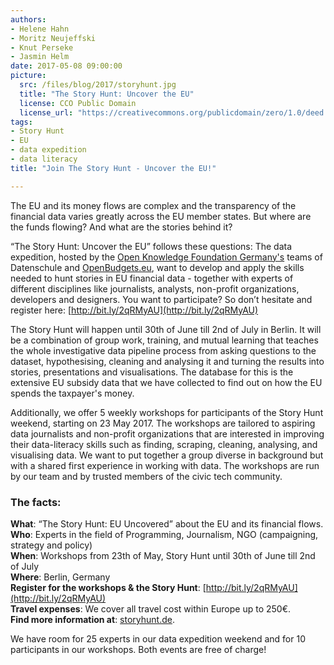 ```yaml
---
authors: 
- Helene Hahn 
- Moritz Neujeffski 
- Knut Perseke 
- Jasmin Helm
date: 2017-05-08 09:00:00
picture:
  src: /files/blog/2017/storyhunt.jpg
  title: "The Story Hunt: Uncover the EU"
  license: CCO Public Domain
  license_url: "https://creativecommons.org/publicdomain/zero/1.0/deed.de"
tags:
- Story Hunt
- EU 
- data expedition
- data literacy
title: "Join The Story Hunt - Uncover the EU!"

---
```


The EU and its money flows are complex and the transparency of the financial data varies greatly across the EU member states. But where are the funds flowing? And what are the stories behind it?

“The Story Hunt: Uncover the EU” follows these questions: The data expedition, hosted by the [Open Knowledge Foundation Germany's](http://okfn.de) teams of Datenschule and [OpenBudgets.eu](http://openbudgets.eu), want to develop and apply the skills needed to hunt stories in EU financial data - together with experts of different disciplines like journalists, analysts, non-profit organizations, developers and designers. You want to participate? So don’t hesitate and register here: [http://bit.ly/2qRMyAU](http://bit.ly/2qRMyAU)
        
The Story Hunt will happen until 30th of June till 2nd of July in Berlin. It will be a combination of group work, training, and mutual learning that teaches the whole investigative data pipeline process from asking questions to the dataset, hypothesising, cleaning and analysing it and turning the results into stories, presentations and visualisations. The database for this is the extensive EU subsidy data that we have collected to find out on how the EU spends the taxpayer's money. 

Additionally, we offer 5 weekly workshops for participants of the Story Hunt weekend, starting on 23 May 2017. The workshops are tailored to aspiring data journalists and non-profit organizations that are interested in improving their data-literacy skills such as finding, scraping, cleaning, analysing, and visualising data. We want to put together a group diverse in background but with a shared first experience in working with data. The workshops are run by our team and by trusted members of the civic tech community. 
        
### The facts: 

**What**: “The Story Hunt: EU Uncovered” about the EU and its financial flows. <br/>
**Who**: Experts in the field of Programming, Journalism, NGO (campaigning, strategy and policy) <br/>
**When**: Workshops from 23th of May, Story Hunt until 30th of June till 2nd of July <br/>
**Where**: Berlin, Germany <br/>
**Register for the workshops & the Story Hunt**: [http://bit.ly/2qRMyAU](http://bit.ly/2qRMyAU) <br/>
**Travel expenses**: We cover all travel cost within Europe up to 250€. <br/>
**Find more information at**: [storyhunt.de](https://storyhunt.de). <br/>

We have room for 25 experts in our data expedition weekend and for 10 participants in our workshops. Both events are free of charge!
